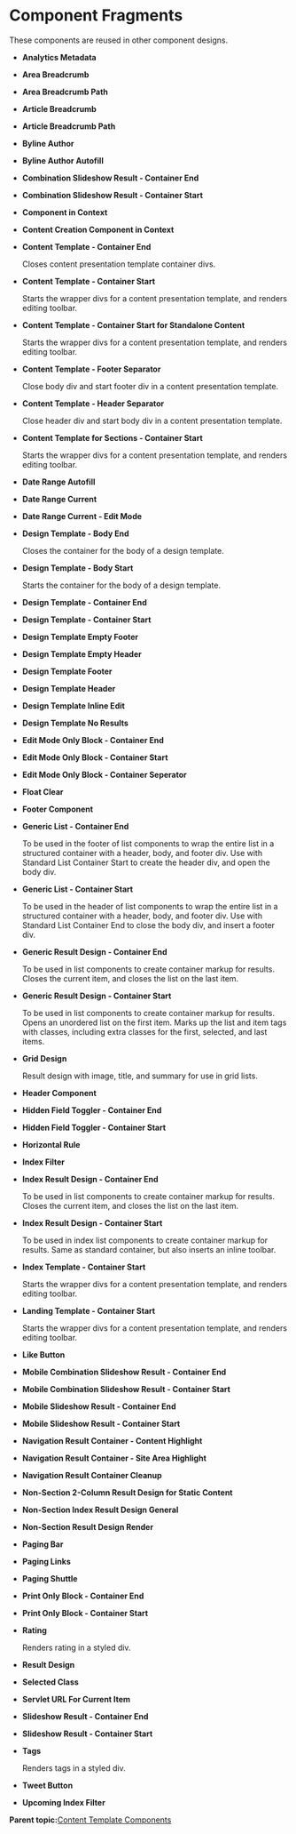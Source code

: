 # Component Fragments

These components are reused in other component designs.

-   **Analytics Metadata**
-   **Area Breadcrumb**
-   **Area Breadcrumb Path**
-   **Article Breadcrumb**
-   **Article Breadcrumb Path**
-   **Byline Author**
-   **Byline Author Autofill**
-   **Combination Slideshow Result - Container End**
-   **Combination Slideshow Result - Container Start**
-   **Component in Context**
-   **Content Creation Component in Context**
-   **Content Template - Container End**

    Closes content presentation template container divs.

-   **Content Template - Container Start**

    Starts the wrapper divs for a content presentation template, and renders editing toolbar.

-   **Content Template - Container Start for Standalone Content**

    Starts the wrapper divs for a content presentation template, and renders editing toolbar.

-   **Content Template - Footer Separator**

    Close body div and start footer div in a content presentation template.

-   **Content Template - Header Separator**

    Close header div and start body div in a content presentation template.

-   **Content Template for Sections - Container Start**

    Starts the wrapper divs for a content presentation template, and renders editing toolbar.

-   **Date Range Autofill**
-   **Date Range Current**
-   **Date Range Current - Edit Mode**
-   **Design Template - Body End**

    Closes the container for the body of a design template.

-   **Design Template - Body Start**

    Starts the container for the body of a design template.

-   **Design Template - Container End**
-   **Design Template - Container Start**
-   **Design Template Empty Footer**
-   **Design Template Empty Header**
-   **Design Template Footer**
-   **Design Template Header**
-   **Design Template Inline Edit**
-   **Design Template No Results**
-   **Edit Mode Only Block - Container End**
-   **Edit Mode Only Block - Container Start**
-   **Edit Mode Only Block - Container Seperator**
-   **Float Clear**
-   **Footer Component**
-   **Generic List - Container End**

    To be used in the footer of list components to wrap the entire list in a structured container with a header, body, and footer div. Use with Standard List Container Start to create the header div, and open the body div.

-   **Generic List - Container Start**

    To be used in the header of list components to wrap the entire list in a structured container with a header, body, and footer div. Use with Standard List Container End to close the body div, and insert a footer div.

-   **Generic Result Design - Container End**

    To be used in list components to create container markup for results. Closes the current item, and closes the list on the last item.

-   **Generic Result Design - Container Start**

    To be used in list components to create container markup for results. Opens an unordered list on the first item. Marks up the list and item tags with classes, including extra classes for the first, selected, and last items.

-   **Grid Design**

    Result design with image, title, and summary for use in grid lists.

-   **Header Component**
-   **Hidden Field Toggler - Container End**
-   **Hidden Field Toggler - Container Start**
-   **Horizontal Rule**
-   **Index Filter**
-   **Index Result Design - Container End**

    To be used in list components to create container markup for results. Closes the current item, and closes the list on the last item.

-   **Index Result Design - Container Start**

    To be used in index list components to create container markup for results. Same as standard container, but also inserts an inline toolbar.

-   **Index Template - Container Start**

    Starts the wrapper divs for a content presentation template, and renders editing toolbar.

-   **Landing Template - Container Start**

    Starts the wrapper divs for a content presentation template, and renders editing toolbar.

-   **Like Button**
-   **Mobile Combination Slideshow Result - Container End**
-   **Mobile Combination Slideshow Result - Container Start**
-   **Mobile Slideshow Result - Container End**
-   **Mobile Slideshow Result - Container Start**
-   **Navigation Result Container - Content Highlight**
-   **Navigation Result Container - Site Area Highlight**
-   **Navigation Result Container Cleanup**
-   **Non-Section 2-Column Result Design for Static Content**
-   **Non-Section Index Result Design General**
-   **Non-Section Result Design Render**
-   **Paging Bar**
-   **Paging Links**
-   **Paging Shuttle**
-   **Print Only Block - Container End**
-   **Print Only Block - Container Start**
-   **Rating**

    Renders rating in a styled div.

-   **Result Design**
-   **Selected Class**
-   **Servlet URL For Current Item**
-   **Slideshow Result - Container End**
-   **Slideshow Result - Container Start**
-   **Tags**

    Renders tags in a styled div.

-   **Tweet Button**
-   **Upcoming Index Filter**

**Parent topic:**[Content Template Components](../ctc/ctc-assets-components.md)

